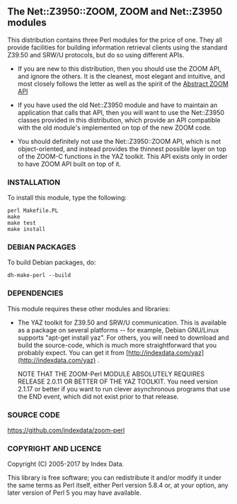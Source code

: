 ## The Net::Z3950::ZOOM, ZOOM and Net::Z3950 modules

This distribution contains three Perl modules for the price of one.
They all provide facilities for building information retrieval clients
using the standard Z39.50 and SRW/U protocols, but do so using
different APIs.

- If you are new to this distribution, then you should use the ZOOM
  API, and ignore the others.  It is the cleanest, most elegant and
  intuitive, and most closely follows the letter as well as the spirit
  of the [Abstract ZOOM API](http://zoom.z3950.org/api/)

- If you have used the old Net::Z3950 module and have to maintain an
  application that calls that API, then you will want to use the
  Net::Z3950 classes provided in this distribution, which provide an
  API compatible with the old module's implemented on top of the new
  ZOOM code.

- You should definitely not use the Net::Z3950::ZOOM API, which is not
  object-oriented, and instead provides the thinnest possible layer on
  top of the ZOOM-C functions in the YAZ toolkit.  This API exists
  only in order to have ZOOM API built on top of it.


### INSTALLATION

To install this module, type the following:

    perl Makefile.PL
    make
    make test
    make install


### DEBIAN PACKAGES

To build Debian packages, do:

    dh-make-perl --build


### DEPENDENCIES

This module requires these other modules and libraries:

- The YAZ toolkit for Z39.50 and SRW/U communication.  This is
  available as a package on several platforms -- for example, Debian
  GNU/Linux supports "apt-get install yaz".  For others, you will need
  to download and build the source-code, which is much more
  straightforward that you probably expect.  You can get it from
  [http://indexdata.com/yaz](http://indexdata.com/yaz) .

  NOTE THAT THE ZOOM-Perl MODULE ABSOLUTELY REQUIRES RELEASE 2.0.11 OR
  BETTER OF THE YAZ TOOLKIT.  You need version 2.1.17 or better if you
  want to run clever asynchronous programs that use the END event,
  which did not exist prior to that release.


### SOURCE CODE

https://github.com/indexdata/zoom-perl


### COPYRIGHT AND LICENCE

Copyright (C) 2005-2017 by Index Data.

This library is free software; you can redistribute it and/or modify
it under the same terms as Perl itself, either Perl version 5.8.4 or,
at your option, any later version of Perl 5 you may have available.


